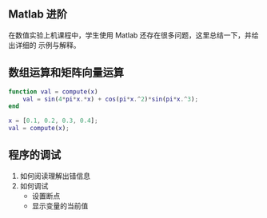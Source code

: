 ## Matlab 进阶

在数值实验上机课程中，学生使用 Matlab 还存在很多问题，这里总结一下，并给出详细的
示例与解释。

## 数组运算和矩阵向量运算

```matlab
function val = compute(x)
    val = sin(4*pi*x.*x) + cos(pi*x.^2)*sin(pi*x.^3);
end
```

```matlab
x = [0.1, 0.2, 0.3, 0.4];
val = compute(x); 
```

## 程序的调试

1. 如何阅读理解出错信息
1. 如何调试
    + 设置断点
    + 显示变量的当前值
